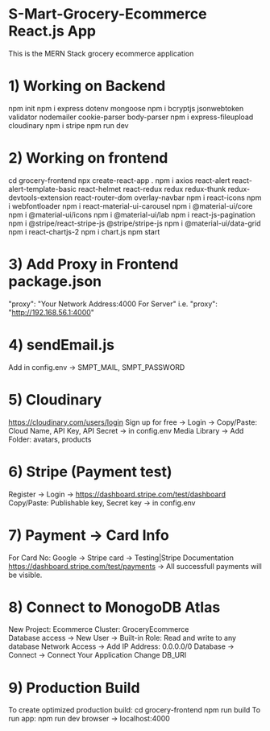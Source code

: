 # S-Mart-Grocery-Ecommerce React.js App
This is the MERN Stack grocery ecommerce application

# 1) Working on Backend
npm init
npm i express dotenv mongoose
npm i bcryptjs jsonwebtoken validator nodemailer cookie-parser body-parser
npm i express-fileupload cloudinary
npm i stripe
npm run dev

# 2) Working on frontend
cd grocery-frontend
npx create-react-app .
npm i axios react-alert react-alert-template-basic react-helmet react-redux redux redux-thunk redux-devtools-extension react-router-dom overlay-navbar
npm i react-icons
npm i webfontloader
npm i react-material-ui-carousel
npm i @material-ui/core
npm i @material-ui/icons
npm i @material-ui/lab
npm i react-js-pagination
npm i @stripe/react-stripe-js @stripe/stripe-js
npm i @material-ui/data-grid
npm i react-chartjs-2
npm i chart.js
npm start

# 3) Add Proxy in Frontend package.json
"proxy": "Your Network Address:4000 For Server"
i.e.
"proxy": "http://192.168.56.1:4000"

# 4) sendEmail.js
Add in config.env -> SMPT_MAIL, SMPT_PASSWORD

# 5) Cloudinary
https://cloudinary.com/users/login
Sign up for free -> Login ->
Copy/Paste: Cloud Name, API Key, API Secret -> in config.env
Media Library -> Add Folder: avatars, products 

# 6) Stripe (Payment test)
Register -> Login -> 
https://dashboard.stripe.com/test/dashboard
Copy/Paste: Publishable key, Secret key -> in config.env


# 7) Payment -> Card Info
For Card No: Google -> Stripe card -> Testing|Stripe Documentation
https://dashboard.stripe.com/test/payments -> All successfull payments will be visible. 

# 8) Connect to MonogoDB Atlas
New Project: Ecommerce
Cluster: GroceryEcommerce  
Database access -> New User -> Built-in Role: Read and write to any database
Network Access -> Add IP Address: 0.0.0.0/0
Database -> Connect -> Connect Your Application
Change DB_URI

# 9) Production Build
To create optimized production build:
cd grocery-frontend 
npm run build
To run app:
npm run dev
browser -> localhost:4000
